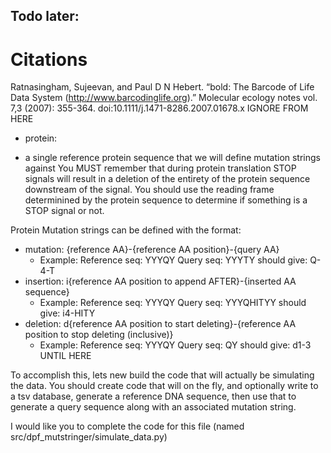 

## Todo later:
# Citations

Ratnasingham, Sujeevan, and Paul D N Hebert. “bold: The Barcode of Life Data System (http://www.barcodinglife.org).” Molecular ecology notes vol. 7,3 (2007): 355-364. doi:10.1111/j.1471-8286.2007.01678.x
IGNORE FROM HERE
- protein:

- a single reference protein sequence that we will define mutation strings against
You MUST remember that during protein translation STOP signals will result in a deletion of the entirety of the protein sequence downstream of the signal.  You should use the reading frame determinined by the protein sequence to determine if something is a STOP signal or not.

Protein Mutation strings can be defined with the format:

- mutation: {reference AA}-{reference AA position}-{query AA}
  - Example: Reference seq: YYYQY Query seq: YYYTY should give: Q-4-T
- insertion: i{reference AA position to append AFTER}-{inserted AA sequence}
  - Example: Reference seq: YYYQY Query seq: YYYQHITYY should give: i4-HITY
- deletion: d{reference AA position to start deleting}-{reference AA position to stop deleting (inclusive)}
  - Example: Reference seq: YYYQY Query seq: QY should give: d1-3
UNTIL HERE


To accomplish this, lets new build the code that will actually be simulating the data.
You should create code that will on the fly, and optionally write to a tsv database, generate a reference DNA sequence,
then use that to generate a query sequence along with an associated mutation string.

I would like you to complete the code for this file (named src/dpf_mutstringer/simulate_data.py)
